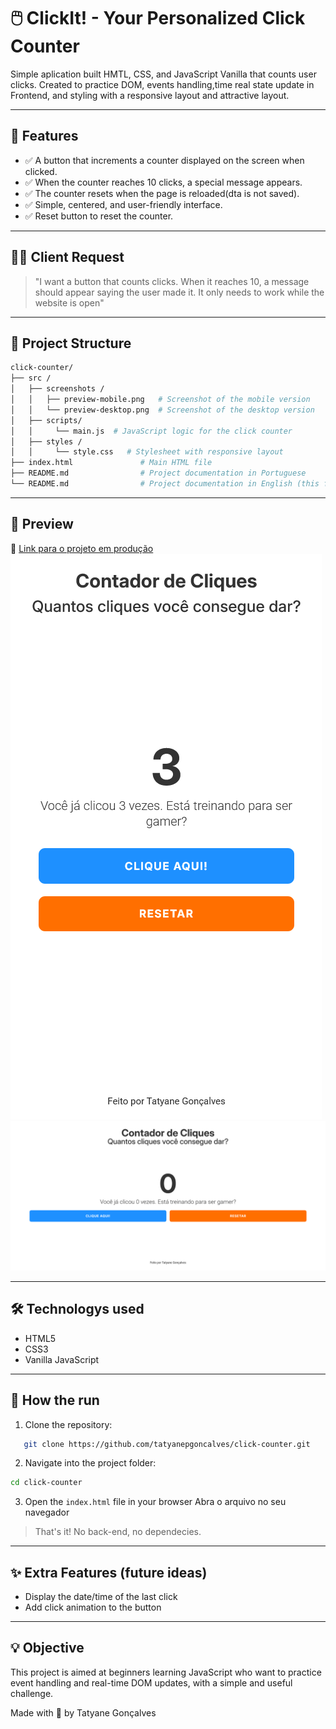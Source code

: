 # 🖱️ ClickIt! - Your Personalized Click Counter

Simple aplication built HMTL, CSS, and JavaScript Vanilla that counts user clicks. Created to practice DOM, events handling,time real state update in Frontend, and styling with a responsive layout and attractive layout.

---

## 🧠 Features
- ✅ A button that increments a counter displayed on the screen when clicked.
- ✅ When the counter reaches 10 clicks, a special message appears.
- ✅ The counter resets when the page is reloaded(dta is not saved).
- ✅ Simple, centered, and user-friendly interface.
- ✅ Reset button to reset the counter.

---

## 🧑‍💼  Client Request

> "I want a button that counts clicks. When it reaches 10, a message should appear saying the user made it. It only needs to work while the website is open"

---

## 📁 Project Structure

```bash
click-counter/
├── src /
│   ├── screenshots /
│   │   ├── preview-mobile.png   # Screenshot of the mobile version
│   │   └── preview-desktop.png  # Screenshot of the desktop version
│   ├── scripts/
│   │     └── main.js  # JavaScript logic for the click counter
│   ├── styles /
│   │     └── style.css   # Stylesheet with responsive layout
├── index.html               # Main HTML file              
├── README.md                # Project documentation in Portuguese
└── README.md                # Project documentation in English (this file)
```

---

## 📸 Preview
🔗 [Link para o projeto em produção ](https://click-counter-eight.vercel.app/)<br>
![Project preview - mobile version ](./src/screenshots/preview-mobile.png)
![Project preview - desktop version](./src/screenshots/preview-desktop.png)

---

## 🛠️ Technologys used
- HTML5
- CSS3
- Vanilla JavaScript  

---

## 📂 How the run
1. Clone the repository:

```bash
   git clone https://github.com/tatyanepgoncalves/click-counter.git
```

2. Navigate into the project folder:

```bash
cd click-counter
```

3. Open the `index.html` file in your browser
Abra o arquivo  no seu navegador

> That's it! No back-end, no dependecies.


---

## ✨ Extra Features (future ideas)
- Display the date/time of the last click
- Add click animation to the button

--- 

## 💡 Objective
This project is aimed at beginners learning JavaScript who want to practice event handling and real-time DOM updates, with a simple and useful challenge.


Made with 💜 by Tatyane Gonçalves